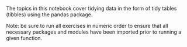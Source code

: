 The topics in this notebook cover tidying data in the form of tidy tables (tibbles) using the pandas package.

Note: be sure to run all exercises in numeric order to ensure that all necessary packages and modules have
been imported prior to running a given function.
